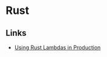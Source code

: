 # Rust

## Links

* [Using Rust Lambdas in Production](https://www.cvpartner.com/blog/using-rust-lambdas-in-production)